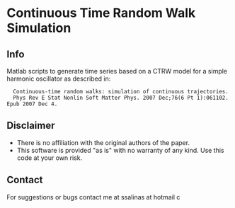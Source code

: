 # Continuous Time Random Walk Simulation

## Info
Matlab scripts to generate time series based on a CTRW model for a simple harmonic oscillator as described  in:
```
  Continuous-time random walks: simulation of continuous trajectories.
  Phys Rev E Stat Nonlin Soft Matter Phys. 2007 Dec;76(6 Pt 1):061102. Epub 2007 Dec 4.
```
## Disclaimer
* There is no affiliation with the original authors of the paper.
* This software is provided "as is" with no warranty of any kind. Use this code at your own risk.
## Contact
For suggestions or bugs contact me at ssalinas at hotmail c
